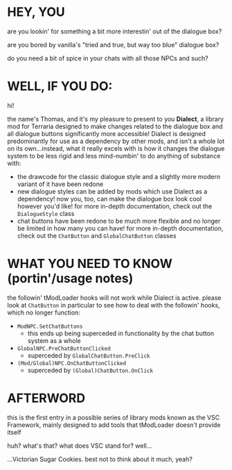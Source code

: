 # HEY, YOU
are you lookin' for something a bit more interestin' out of the dialogue box?

are you bored by vanilla's "tried and true, but way too blue" dialogue box?

do you need a bit of spice in your chats with all those NPCs and such?

# WELL, IF YOU DO:

hi!

the name's Thomas, and it's my pleasure to present to you **Dialect**, a library mod for Terraria designed to make changes related to the dialogue box and all dialogue buttons significantly more accessible! Dialect is designed predominantly for use as a dependency by other mods, and isn't a whole lot on its own...instead, what it really excels with is how it changes the dialogue system to be less rigid and less mind-numbin' to do anything of substance with:
- the drawcode for the classic dialogue style and a slightly more modern variant of it have been redone
- new dialogue styles can be added by mods which use Dialect as a dependency! now you, too, can make the dialogue box look cool however you'd like! for more in-depth documentation, check out the `DialogueStyle` class
- chat buttons have been redone to be much more flexible and no longer be limited in how many you can have! for more in-depth documentation, check out the `ChatButton` and `GlobalChatButton` classes

# WHAT YOU NEED TO KNOW (portin'/usage notes)
the followin' tModLoader hooks will not work while Dialect is active. please look at `ChatButton` in particular to see how to deal with the followin' hooks, which no longer function:
- `ModNPC.SetChatButtons`
  - this ends up being superceded in functionality by the chat button system as a whole
- `GlobalNPC.PreChatButtonClicked`
  - superceded by `GlobalChatButton.PreClick`
- `(Mod/Global)NPC.OnChatButtonClicked`
  - superceded by `(Global)ChatButton.OnClick`

# AFTERWORD

this is the first entry in a possible series of library mods known as the VSC Framework, mainly designed to add tools that tModLoader doesn't provide itself

huh?
what's that?
what does VSC stand for?
well...

...Victorian Sugar Cookies. best not to think about it much, yeah?
